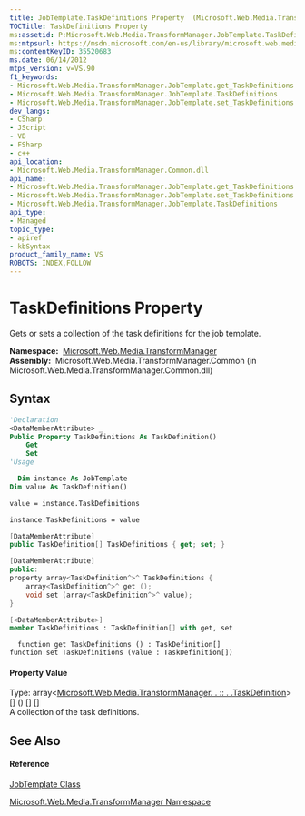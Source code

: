 ```yaml
---
title: JobTemplate.TaskDefinitions Property  (Microsoft.Web.Media.TransformManager)
TOCTitle: TaskDefinitions Property
ms:assetid: P:Microsoft.Web.Media.TransformManager.JobTemplate.TaskDefinitions
ms:mtpsurl: https://msdn.microsoft.com/en-us/library/microsoft.web.media.transformmanager.jobtemplate.taskdefinitions(v=VS.90)
ms:contentKeyID: 35520683
ms.date: 06/14/2012
mtps_version: v=VS.90
f1_keywords:
- Microsoft.Web.Media.TransformManager.JobTemplate.get_TaskDefinitions
- Microsoft.Web.Media.TransformManager.JobTemplate.TaskDefinitions
- Microsoft.Web.Media.TransformManager.JobTemplate.set_TaskDefinitions
dev_langs:
- CSharp
- JScript
- VB
- FSharp
- c++
api_location:
- Microsoft.Web.Media.TransformManager.Common.dll
api_name:
- Microsoft.Web.Media.TransformManager.JobTemplate.get_TaskDefinitions
- Microsoft.Web.Media.TransformManager.JobTemplate.set_TaskDefinitions
- Microsoft.Web.Media.TransformManager.JobTemplate.TaskDefinitions
api_type:
- Managed
topic_type:
- apiref
- kbSyntax
product_family_name: VS
ROBOTS: INDEX,FOLLOW
---
```


# TaskDefinitions Property

Gets or sets a collection of the task definitions for the job template.

**Namespace:**  [Microsoft.Web.Media.TransformManager](microsoft-web-media-transformmanager-namespace.md)  
**Assembly:**  Microsoft.Web.Media.TransformManager.Common (in Microsoft.Web.Media.TransformManager.Common.dll)

## Syntax

``` vb
'Declaration
<DataMemberAttribute> _
Public Property TaskDefinitions As TaskDefinition()
    Get
    Set
'Usage

  Dim instance As JobTemplate
Dim value As TaskDefinition()

value = instance.TaskDefinitions

instance.TaskDefinitions = value
```

``` csharp
[DataMemberAttribute]
public TaskDefinition[] TaskDefinitions { get; set; }
```

``` c++
[DataMemberAttribute]
public:
property array<TaskDefinition^>^ TaskDefinitions {
    array<TaskDefinition^>^ get ();
    void set (array<TaskDefinition^>^ value);
}
```

``` fsharp
[<DataMemberAttribute>]
member TaskDefinitions : TaskDefinition[] with get, set
```

``` jscript
  function get TaskDefinitions () : TaskDefinition[]
function set TaskDefinitions (value : TaskDefinition[])
```

#### Property Value

Type: array\<[Microsoft.Web.Media.TransformManager. . :: . .TaskDefinition](taskdefinition-class-microsoft-web-media-transformmanager.md)\> \[\] () \[\] \[\]  
A collection of the task definitions.  

## See Also

#### Reference

[JobTemplate Class](jobtemplate-class-microsoft-web-media-transformmanager.md)

[Microsoft.Web.Media.TransformManager Namespace](microsoft-web-media-transformmanager-namespace.md)

